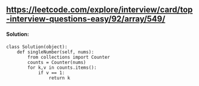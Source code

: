 https://leetcode.com/explore/interview/card/top-interview-questions-easy/92/array/549/
---

#### Solution:

```
class Solution(object):
    def singleNumber(self, nums):
        from collections import Counter
        counts = Counter(nums)
        for k,v in counts.items():
            if v == 1:
                return k
```

